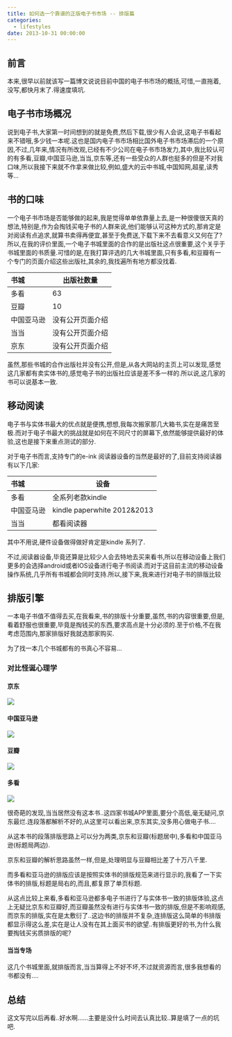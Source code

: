 ```yaml
---
title: 如何选一个靠谱的正版电子书市场 -- 排版篇
categories:
  - lifestyles
date: 2013-10-31 00:00:00
---
```


## 前言

本来,很早以前就该写一篇博文说说目前中国的电子书市场的概括,可惜,一直拖着,没写,都快月末了.得速度填坑.

<!--more-->

## 电子书市场概况

说到电子书,大家第一时间想到的就是免费,然后下载,很少有人会说,这电子书看起来不错哦,多少钱一本呢.这也是国内电子书市场相比国外电子书市场滞后的一个原因,不过,几年来,情况有所改观,已经有不少公司在电子书市场发力,其中,我比较认可的有多看,豆瓣,中国亚马逊,当当,京东等,还有一些受众的人群也挺多的但是不对我口味,所以我接下来就不作拿来做比较,例如,盛大的云中书城,中国知网,超星,读秀等...

## 书的口味

一个电子书市场是否能够做的起来,我是觉得单单依靠量上去,是一种很傻很天真的想法,特别是,作为会掏钱买电子书的人群来说,他们能够认可这种方式的,那肯定是对阅读有点追求,就算书卖得再便宜,甚至于免费送,下载下来不去看意义又何在了?所以,在我的评价里面,一个电子书城里面的合作的是出版社这点很重要,这个关乎于书城里面的书质量.可惜的是,在我打算评选的几大书城里面,只有多看,和豆瓣有一个专门的页面介绍这些出版社,其余的,我找遍所有地方都没找着.

|书城|出版社数量|
|:--|---|
|多看|63|
|豆瓣|10|
|中国亚马逊|没有公开页面介绍|
|当当|没有公开页面介绍|
|京东|没有公开页面介绍|

虽然,那些书城的合作出版社并没有公开,但是,从各大网站的主页上可以发现,感觉这几家都有卖实体书的,感觉电子书的出版社应该是差不多一样的.所以说,这几家的书可以说基本一致.

## 移动阅读

电子书与实体书最大的优点就是便携,想想,我每次搬家那几大箱书,实在是痛苦至极.而对于电子书最大的挑战就是如何在不同尺寸的屏幕下,依然能够提供最好的体验,这也是接下来重点测试的部分.

对于电子书而言,支持专门的e-ink 阅读器设备的当然是最好的了,目前支持阅读器有以下几家:

|书城|设备|
|:--|---|
|多看|全系列老款kindle|
|中国亚马逊|kindle paperwhite 2012&2013|
|当当|都看阅读器|

其中不用说,硬件设备做得做好肯定是kindle 系列了.

不过,阅读器设备,毕竟还算是比较少人会去特地去买来看书,所以在移动设备上我们更多的会选择android或者IOS设备进行电子书阅读.而对于这目前主流的移动设备操作系统,几乎所有书城都会同时支持.所以,接下来,我来进行对电子书的排版比较

## 排版引擎

一本电子书值不值得去买,在我看来,书的排版十分重要,虽然,书的内容很重要,但是,看着舒服也很重要,毕竟是掏钱买的东西,要求高点是十分必须的.至于价格,不在我考虑范围内,那家排版好我就选那家购买.

为了找一本几个书城都有的书真心不容易...

### 对比怪诞心理学

#### 京东

![](/images/ebookcomparison/guaidan_jd.png)

#### 中国亚马逊

![](/images/ebookcomparison/guaidan_z.png)

#### 豆瓣

![](/images/ebookcomparison/guaidan_douban.png)

#### 多看

![](/images/ebookcomparison/guaidan_duokan.png)

很奇葩的发现,当当居然没有这本书..这四家书城APP里面,要分个高低,毫无疑问,京东最烂.连段落都解析不好的,从这里可以看出来,京东其实,没多用心做电子书....

从这本书的段落排版思路上可以分为两类,京东和豆瓣(标题居中),多看和中国亚马逊(标题局两边).

京东和豆瓣的解析思路虽然一样,但是,处理明显与豆瓣相比差了十万八千里.

而多看和亚马逊的排版应该是按照实体书的排版规范来进行显示的,我看了一下实体书的排版,标题是局右的,而且,都复原了单页标题.

从这点比较上来看,多看和亚马逊都多电子书进行了与实体书一致的排版体验,这点上无疑比京东和豆瓣好,而豆瓣虽然没有进行与实体书一致的排版,但是不影响观感,而京东的排版,实在是太敷衍了..这边书的排版并不复杂,连排版这么简单的书排版都显示得这么差,实在是让人没有在其上面买书的欲望..有排版更好的书,为什么我要掏钱买劣质排版的呢?

#### 当当专场

这几个书城里面,就排版而言,当当算得上不好不坏,不过就资源而言,很多我想看的书都没有....

## 总结

这文写完以后再看..好水啊......主要是没什么时间去认真比较..算是填了一点的坑吧.


